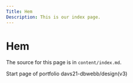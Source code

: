 ```yaml
---
Title: Hem
Description: This is our index page.
---
```


Hem
==========================

The source for this page is in `content/index.md`.

Start page of portfolio davs21-dbwebb/design(v3)


<table style="border-spacing: 4px; border-collapse: separate; background-color: var(--table-background-color)">

<tr>
<td style="height: 50px; width: 50px; background-color: var(--xiketic)">
<td style="height: 50px; width: 50px; background-color: var(--blue-pantone)">
<td style="height: 50px; width: 50px; background-color: var(--blue)">
<td style="height: 50px; width: 50px; background-color: var(--spring-frost)">
<td style="height: 50px; width: 50px; background-color: var(--ivory)">
</tr>
</table>
